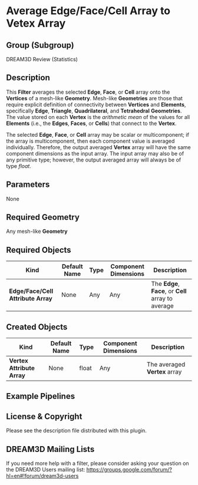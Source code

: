Average Edge/Face/Cell Array to Vetex Array 
=============

## Group (Subgroup) ##

DREAM3D Review (Statistics)

## Description ##

This **Filter** averages the selected **Edge**, **Face**, or **Cell** array onto the **Vertices** of a mesh-like **Geometry**.  Mesh-like **Geometries** are those that require explicit definition of connectivity between **Vertices** and **Elements**, specifically **Edge**, **Triangle**, **Quadrilateral**, and **Tetrahedral** **Geometries**.  The value stored on each **Vertex** is the _arithmetic mean_ of the values for all **Elements** (i.e., the **Edges**, **Faces**, or **Cells**) that connect to the **Vertex**.

The selected **Edge**, **Face**, or **Cell** array may be scalar or multicomponent; if the array is multicomponent, then each component value is averaged individually.  Therefore, the output averaged **Vertex** array will have the same component dimensions as the input array.  The input array may also be of any primitive type; however, the output averaged array will always be of type _float_.

## Parameters ##

None

## Required Geometry ###

Any mesh-like **Geometry**

## Required Objects ##

| Kind | Default Name | Type | Component Dimensions | Description |
|------|--------------|------|----------------------|-------------|
| **Edge/Face/Cell Attribute Array** | None | Any | Any | The **Edge**, **Face**, or **Cell** array to average |

## Created Objects ##

| Kind | Default Name | Type | Component Dimensions | Description |
|------|--------------|------|----------------------|-------------|
| **Vertex Attribute Array** | None | float | Any | The averaged **Vertex** array |

## Example Pipelines ##



## License & Copyright ##

Please see the description file distributed with this plugin.

## DREAM3D Mailing Lists ##

If you need more help with a filter, please consider asking your question on the DREAM3D Users mailing list:
https://groups.google.com/forum/?hl=en#!forum/dream3d-users

